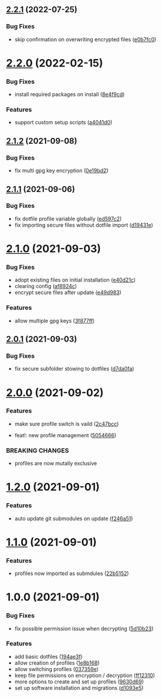 ## [2.2.1](https://github.com/1nVitr0/.dotfiles/compare/v2.2.0...v2.2.1) (2022-07-25)


### Bug Fixes

* skip confirmation on overwriting encrypted files ([e0b7fc0](https://github.com/1nVitr0/.dotfiles/commit/e0b7fc02db8cf181ef75b70a9ae609b104fc0b4b))

# [2.2.0](https://github.com/1nVitr0/.dotfiles/compare/v2.1.2...v2.2.0) (2022-02-15)


### Bug Fixes

* install required packages on install ([8e4f9cd](https://github.com/1nVitr0/.dotfiles/commit/8e4f9cd0dce3ab1cf4c0412879f07a6b8bf75e0b))


### Features

* support custom setup scripts ([a4041d0](https://github.com/1nVitr0/.dotfiles/commit/a4041d058fb9a4e27761dcc6110e4cb91b839ae6))

## [2.1.2](https://github.com/1nVitr0/.dotfiles/compare/v2.1.1...v2.1.2) (2021-09-08)


### Bug Fixes

* fix multi gpg key encryption ([0e19bd2](https://github.com/1nVitr0/.dotfiles/commit/0e19bd2c30ce4b439a713e3ba98a71af6283df5d))

## [2.1.1](https://github.com/1nVitr0/.dotfiles/compare/v2.1.0...v2.1.1) (2021-09-06)


### Bug Fixes

* fix dotfile profile variable globally ([ed597c2](https://github.com/1nVitr0/.dotfiles/commit/ed597c24e36f463d260ed95654773a2b7acd57d8))
* fix importing secure files without dotfile import ([d19431e](https://github.com/1nVitr0/.dotfiles/commit/d19431ed976a5c8cb59814d11cb60ab23b6ee054))

# [2.1.0](https://github.com/1nVitr0/.dotfiles/compare/v2.0.1...v2.1.0) (2021-09-03)


### Bug Fixes

* adopt existing files on initial installation ([e40d21c](https://github.com/1nVitr0/.dotfiles/commit/e40d21c117fb6d6e41d3009574282b92892731b9))
* clearing config ([af8924c](https://github.com/1nVitr0/.dotfiles/commit/af8924c5c71bf7c310604f8064d9cdda1dce0b61))
* encrypt secure files after update ([e49d983](https://github.com/1nVitr0/.dotfiles/commit/e49d983fb189791d307a449359edb447ffb456bc))


### Features

* allow multiple gpg keys ([3f877ff](https://github.com/1nVitr0/.dotfiles/commit/3f877ffde80149fb6048b7729775b922f6cb13c6))

## [2.0.1](https://github.com/1nVitr0/.dotfiles/compare/v2.0.0...v2.0.1) (2021-09-03)


### Bug Fixes

* fix secure subfolder stowing to dotfiles ([d7da0fa](https://github.com/1nVitr0/.dotfiles/commit/d7da0fa962aa397303bb13a4c9c54f3ee8f83440))

# [2.0.0](https://github.com/1nVitr0/.dotfiles/compare/v1.2.0...v2.0.0) (2021-09-02)


### Features

* make sure profile switch is vaild ([2c47bcc](https://github.com/1nVitr0/.dotfiles/commit/2c47bccc14cae86ef58c905224e749cb87b1be6a))


* feat!: new profile management ([5054666](https://github.com/1nVitr0/.dotfiles/commit/50546660a1048358b0a798c1a88416a1653f9c4b))


### BREAKING CHANGES

* profiles are now mutally exclusive

# [1.2.0](https://github.com/1nVitr0/.dotfiles/compare/v1.1.0...v1.2.0) (2021-09-01)


### Features

* auto update git submodules on update ([f246a51](https://github.com/1nVitr0/.dotfiles/commit/f246a51b0b2302774aa691256110c5c8f079182c))

# [1.1.0](https://github.com/1nVitr0/.dotfiles/compare/v1.0.0...v1.1.0) (2021-09-01)


### Features

* profiles now imported as submdules ([22b5152](https://github.com/1nVitr0/.dotfiles/commit/22b5152a9f30cf5356c49ec714668706e08222e1))

# 1.0.0 (2021-09-01)


### Bug Fixes

* fix possible permission issue when decrypting ([5d10b23](https://github.com/1nVitr0/.dotfiles/commit/5d10b23739420b4c9d7f50f50d996f1b64e470ee))


### Features

* add basic dotfiles ([194ae3f](https://github.com/1nVitr0/.dotfiles/commit/194ae3fef91bc14772ad21234c27329a89511e49))
* allow creation of profiles ([1e8b168](https://github.com/1nVitr0/.dotfiles/commit/1e8b168d9380080b9326ea5b9efdd4d7301d0753))
* allow switching profiles ([037359e](https://github.com/1nVitr0/.dotfiles/commit/037359ef5c7269e8f74bdb8020336c4d2b5a1399))
* keep file permissions on encryption / decryption ([ff12310](https://github.com/1nVitr0/.dotfiles/commit/ff123101e1600691796ad126def9104910f92874))
* more options to create and set up profiles ([9630d69](https://github.com/1nVitr0/.dotfiles/commit/9630d692258e4f9fc076ffcc187ef3c47d38c2c2))
* set up software installation and migrations ([d1093e5](https://github.com/1nVitr0/.dotfiles/commit/d1093e534bdb87420baccc0146044e2bbadf81e7))
